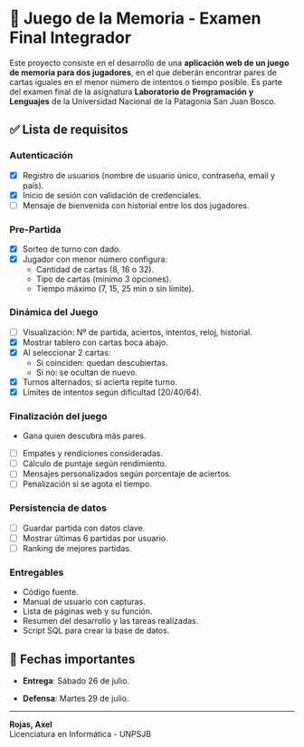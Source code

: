 # 🧠 Juego de la Memoria - Examen Final Integrador

Este proyecto consiste en el desarrollo de una **aplicación web de un juego de memoria para dos jugadores**, en el que deberán encontrar pares de cartas iguales en el menor número de intentos o tiempo posible. Es parte del examen final de la asignatura **Laboratorio de Programación y Lenguajes** de la Universidad Nacional de la Patagonia San Juan Bosco.

## ✅ Lista de requisitos

### Autenticación

- [x] Registro de usuarios (nombre de usuario único, contraseña, email y país).
- [x] Inicio de sesión con validación de credenciales.
- [ ] Mensaje de bienvenida con historial entre los dos jugadores.

### Pre-Partida

- [x] Sorteo de turno con dado.
- [x] Jugador con menor número configura:
  - Cantidad de cartas (8, 16 o 32).
  - Tipo de cartas (mínimo 3 opciones).
  - Tiempo máximo (7, 15, 25 min o sin límite).

### Dinámica del Juego

- [ ] Visualización: Nº de partida, aciertos, intentos, reloj, historial.
- [x] Mostrar tablero con cartas boca abajo.
- [x] Al seleccionar 2 cartas:
  - Si coinciden: quedan descubiertas.
  - Si no: se ocultan de nuevo.
- [x] Turnos alternados; si acierta repite turno.
- [x] Límites de intentos según dificultad (20/40/64).

### Finalización del juego

- Gana quien descubra más pares.
- [ ] Empates y rendiciones consideradas.
- [ ] Cálculo de puntaje según rendimiento.
- [ ] Mensajes personalizados según porcentaje de aciertos.
- [ ] Penalización si se agota el tiempo.

### Persistencia de datos

- [ ] Guardar partida con datos clave.
- [ ] Mostrar últimas 6 partidas por usuario.
- [ ] Ranking de mejores partidas.

### Entregables

- Código fuente.
- Manual de usuario con capturas.
- Lista de páginas web y su función.
- Resumen del desarrollo y las tareas realizadas.
- Script SQL para crear la base de datos.

## 📅 Fechas importantes

- **Entrega**: Sábado 26 de julio.

- **Defensa**: Martes 29 de julio.

---

**Rojas, Axel**  
Licenciatura en Informática - UNPSJB
